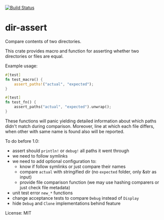 [![Build Status](https://travis-ci.org/luke-biel/dir-assert.svg?branch=master)](https://travis-ci.org/luke-biel/dir-assert)

# dir-assert

Compare contents of two directories.

This crate provides macro and function for asserting whether two directories or files are equal.

Example usage:
```rust
#[test]
fn test_macro() {
    assert_paths!("actual", "expected");
}

#[test]
fn test_fn() {
    assert_paths("actual", "expected").unwrap();
}
```

These functions will panic yielding detailed information about which paths didn't match during comparison.
Moreover, line at which each file differs, when other with same name is found also will be reported.

To do before 1.0:
* assert should `println!` or `debug!` all paths it went through
* we need to follow symlinks
* we need to add optional configuration to:
    * know if follow symlinks or just compare their names
    * compare `actual` with stringified dir (no `expected` folder, only &str as input)
    * provide file comparison function (we may use hashing comparers or just check file metadata)
* unit test error `new_*` functions
* change acceptance tests to compare `Debug` instead of `Display`
* hide `Debug` and `Clone` implementations behind feature

License: MIT

